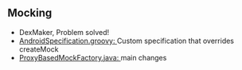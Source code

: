 ## Mocking

- DexMaker, Problem solved!
- [AndroidSpecification.groovy: ](https://github.com/pieces029/android-spock/blob/master/spock-android/src/main/groovy/com/andrewreitz/spock/android/AndroidSpecification.groovy)Custom specification that overrides createMock
- [ProxyBasedMockFactory.java: ](https://github.com/pieces029/android-spock/blob/master/spock-android/src/main/java/com/andrewreitz/spock/android/mock/runtime/ProxyBasedMockFactory.java) main changes
